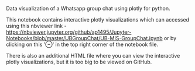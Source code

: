 ﻿Data visualization of a Whatsapp group chat using plotly for python.

This notebook contains interactive plotly visualizations which can accessed using this nbviewer link - https://nbviewer.jupyter.org/github/ap1495/Jupyter-Notebooks/blob/master/UBGroupChat/UB-MIS-GroupChat.ipynb or by clicking on this '⊖' in the top right corner of the notebook file. 

There is also an additional HTML file where you can view the interactive plotly visualizations, but it is too big to be viewed on GitHub. 
